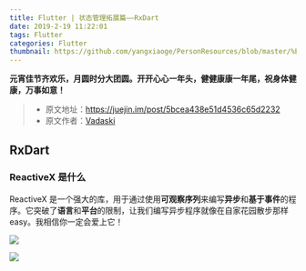 ```yaml
---
title: Flutter | 状态管理拓展篇——RxDart
date: 2019-2-19 11:22:01
tags: Flutter
categories: Flutter
thumbnail: https://github.com/yangxiaoge/PersonResources/blob/master/%E8%8A%82%E6%97%A5%E5%9B%BE%E7%89%87/%E5%85%83%E5%AE%B5%E8%8A%82.jpg?raw=true
---
```


**元宵佳节齐欢乐，月圆时分大团圆。开开心心一年头，健健康康一年尾，祝身体健康，万事如意！**

> * 原文地址：https://juejin.im/post/5bcea438e51d4536c65d2232
> * 原文作者：[Vadaski](https://juejin.im/user/5b5d45f4e51d453526175c06/posts)

## RxDart
### ReactiveX 是什么
ReactiveX 是一个强大的库，用于通过使用**可观察序列**来编写**异步**和**基于事件**的程序。它突破了**语言**和**平台**的限制，让我们编写异步程序就像在自家花园散步那样 easy。我相信你一定会爱上它！

![](https://user-gold-cdn.xitu.io/2018/10/24/166a563fd4eb5800?imageView2/0/w/1280/h/960/format/webp/ignore-error/1)

![](https://user-gold-cdn.xitu.io/2018/10/10/1665e4f1257f4e00?imageslim)

